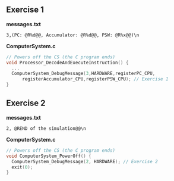 ## Exercise 1
**messages.txt**
```
3,(PC: @R%d@@, Accumulator: @R%d@@, PSW: @R%x@@)\n
```

**ComputerSystem.c**
```C
// Powers off the CS (the C program ends)
void Processor_DecodeAndExecuteInstruction() {
  ...
  ComputerSystem_DebugMessage(3,HARDWARE,registerPC_CPU,
      registerAccumulator_CPU,registerPSW_CPU); // Exercise 1
}
```


## Exercise 2
**messages.txt**
```
2, @REND of the simulation@@\n 
```

**ComputerSystem.c**
```C
// Powers off the CS (the C program ends)
void ComputerSystem_PowerOff() {
  ComputerSystem_DebugMessage(2, HARDWARE); // Exercise 2
  exit(0);
}
```
